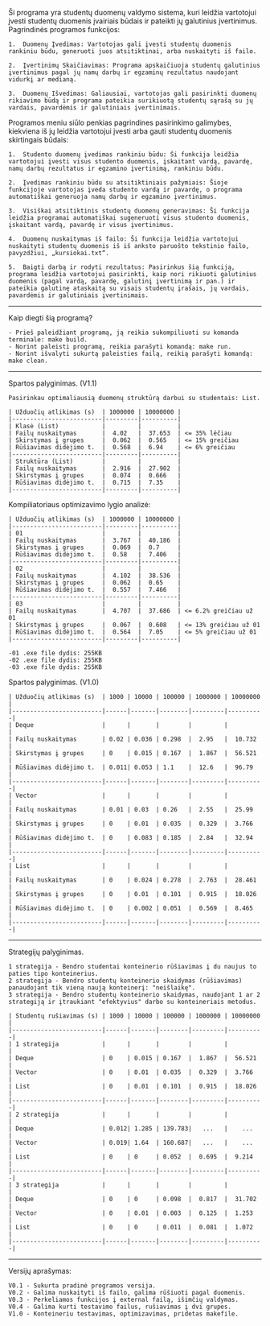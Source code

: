Ši programa yra studentų duomenų valdymo sistema, kuri leidžia vartotojui įvesti studentų duomenis įvairiais būdais ir pateikti jų galutinius įvertinimus. Pagrindinės programos funkcijos:

    1.  Duomenų Įvedimas: Vartotojas gali įvesti studentų duomenis rankiniu būdu, generuoti juos atsitiktinai, arba nuskaityti iš failo.

    2.  Įvertinimų Skaičiavimas: Programa apskaičiuoja studentų galutinius įvertinimus pagal jų namų darbų ir egzaminų rezultatus naudojant vidurkį ar medianą.

    3.  Duomenų Išvedimas: Galiausiai, vartotojas gali pasirinkti duomenų rikiavimo būdą ir programa pateikia surikiuotą studentų sąrašą su jų vardais, pavardėmis ir galutiniais įvertinimais.

Programos meniu siūlo penkias pagrindines pasirinkimo galimybes, kiekviena iš jų leidžia vartotojui įvesti arba gauti studentų duomenis skirtingais būdais:

    1.  Studento duomenų įvedimas rankiniu būdu: Ši funkcija leidžia vartotojui įvesti visus studento duomenis, įskaitant vardą, pavardę, namų darbų rezultatus ir egzamino įvertinimą, rankiniu būdu.

    2.  Įvedimas rankiniu būdu su atsitiktiniais pažymiais: Šioje funkcijoje vartotojas įveda studento vardą ir pavardę, o programa automatiškai generuoja namų darbų ir egzamino įvertinimus.

    3.  Visiškai atsitiktinis studentų duomenų generavimas: Ši funkcija leidžia programai automatiškai sugeneruoti visus studento duomenis, įskaitant vardą, pavardę ir visus įvertinimus.

    4.  Duomenų nuskaitymas iš failo: Ši funkcija leidžia vartotojui nuskaityti studentų duomenis iš iš anksto paruošto tekstinio failo, pavyzdžiui, „kursiokai.txt“.

    5.  Baigti darbą ir rodyti rezultatus: Pasirinkus šią funkciją, programa leidžia vartotojui pasirinkti, kaip nori rikiuoti galutinius duomenis (pagal vardą, pavardę, galutinį įvertinimą ir pan.) ir pateikia galutinę ataskaitą su visais studentų įrašais, jų vardais, pavardėmis ir galutiniais įvertinimais.

---

Kaip diegti šią programą?

    - Prieš paleidžiant programą, ją reikia sukompiliuoti su komanda terminale: make build.
    - Norint paleisti programą, reikia parašyti komandą: make run.
    - Norint išvalyti sukurtą paleisties failą, reikią parašyti komandą: make clean.

---

Spartos palyginimas. (V1.1)

    Pasirinkau optimaliausią duomenų struktūrą darbui su studentais: List.

    | Užduočių atlikimas (s)  | 1000000 | 10000000 |
    |-------------------------|---------|----------|
    | Klasė (List)            |         |          |
    | Failų nuskaitymas       |  4.02   |  37.653  | <= 35% lėčiau
    | Skirstymas į grupes     |  0.062  |  0.565   | <= 15% greičiau
    | Rūšiavimas didėjimo t.  |  0.568  |  6.94    | <= 6% greičiau
    |-------------------------|---------|----------|
    | Struktūra (List)        |         |          |
    | Failų nuskaitymas       |  2.916  |  27.902  |
    | Skirstymas į grupes     |  0.074  |  0.666   |
    | Rūšiavimas didėjimo t.  |  0.715  |  7.35    |
    |-------------------------|---------|----------|

Kompiliatoriaus optimizavimo lygio analizė:

    | Užduočių atlikimas (s)  | 1000000 | 10000000 |
    |-------------------------|---------|----------|
    | 01                      |         |          |
    | Failų nuskaitymas       |  3.767  |  40.186  |
    | Skirstymas į grupes     |  0.069  |  0.7     |
    | Rūšiavimas didėjimo t.  |  0.58   |  7.406   |
    |-------------------------|---------|----------|
    | 02                      |         |          |
    | Failų nuskaitymas       |  4.102  |  38.536  |
    | Skirstymas į grupes     |  0.062  |  0.65    |
    | Rūšiavimas didėjimo t.  |  0.557  |  7.466   |
    |-------------------------|---------|----------|
    | 03                      |         |          |
    | Failų nuskaitymas       |  4.707  |  37.686  | <= 6.2% greičiau už 01
    | Skirstymas į grupes     |  0.067  |  0.608   | <= 13% greičiau už 01
    | Rūšiavimas didėjimo t.  |  0.564  |  7.05    | <= 5% greičiau už 01
    |-------------------------|---------|----------|

    -01 .exe file dydis: 255KB
    -02 .exe file dydis: 255KB
    -03 .exe file dydis: 255KB

Spartos palyginimas. (V1.0)

    | Užduočių atlikimas (s)  | 1000 | 10000 | 100000 | 1000000 | 10000000 |
    |-------------------------|------|-------|--------|---------|----------|
    | Deque                   |      |       |        |         |          |
    | Failų nuskaitymas       | 0.02 | 0.036 | 0.298  |  2.95   |  10.732  |
    | Skirstymas į grupes     | 0    | 0.015 | 0.167  |  1.867  |  56.521  |
    | Rūšiavimas didėjimo t.  | 0.011| 0.053 | 1.1    |  12.6   |  96.79   |
    |-------------------------|------|-------|--------|---------|----------|
    | Vector                  |      |       |        |         |          |
    | Failų nuskaitymas       | 0.01 | 0.03  | 0.26   |  2.55   |  25.99   |
    | Skirstymas į grupes     | 0    | 0.01  | 0.035  |  0.329  |  3.766   |
    | Rūšiavimas didėjimo t.  | 0    | 0.083 | 0.185  |  2.84   |  32.94   |
    |-------------------------|------|-------|--------|---------|----------|
    | List                    |      |       |        |         |          |
    | Failų nuskaitymas       | 0    | 0.024 | 0.278  |  2.763  |  28.461  |
    | Skirstymas į grupes     | 0    | 0.01  | 0.101  |  0.915  |  18.026  |
    | Rūšiavimas didėjimo t.  | 0    | 0.002 | 0.051  |  0.569  |  8.465   |
    |-------------------------|------|-------|--------|---------|----------|

---

Strategijų palyginimas.

    1 strategija - Bendro studentai konteinerio rūšiavimas į du naujus to paties tipo konteinerius.
    2 strategija - Bendro studentų konteinerio skaidymas (rūšiavimas) panaudojant tik vieną naują konteinerį: "neišlaikę".
    3 strategija - Bendro studentų konteinerio skaidymas, naudojant 1 ar 2 strategiją ir įtraukiant "efektyvius" darbo su konteineriais metodus.

    | Studentų rušiavimas (s) | 1000 | 10000 | 100000 | 1000000 | 10000000 |
    |-------------------------|------|-------|--------|---------|----------|
    | 1 strategija            |      |       |        |         |          |
    | Deque                   | 0    | 0.015 | 0.167  |  1.867  |  56.521  |
    | Vector                  | 0    | 0.01  | 0.035  |  0.329  |  3.766   |
    | List                    | 0    | 0.01  | 0.101  |  0.915  |  18.026  |
    |-------------------------|------|-------|--------|---------|----------|
    | 2 strategija            |      |       |        |         |          |
    | Deque                   | 0.012| 1.285 | 139.783|   ...   |    ...   |
    | Vector                  | 0.019| 1.64  | 160.687|   ...   |    ...   |
    | List                    | 0    | 0     | 0.052  |  0.695  |  9.214   |
    |-------------------------|------|-------|--------|---------|----------|
    | 3 strategija            |      |       |        |         |          |
    | Deque                   | 0    | 0     | 0.098  |  0.817  |  31.702  |
    | Vector                  | 0    | 0.01  | 0.003  |  0.125  |  1.253   |
    | List                    | 0    | 0     | 0.011  |  0.081  |  1.072   |
    |-------------------------|------|-------|--------|---------|----------|

---

Versijų aprašymas:

    V0.1 - Sukurta pradinė programos versija.
    V0.2 - Galima nuskaityti iš failo, galima rūšiuoti pagal duomenis.
    V0.3 - Perkeliamos funkcijos į external failą, išimčių valdymas.
    V0.4 - Galima kurti testavimo failus, rušiavimas į dvi grupes.
    V1.0 - Konteineriu testavimas, optimizavimas, pridetas makefile.
